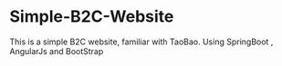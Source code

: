 # Simple-B2C-Website
This is a simple B2C  website, familiar with TaoBao. Using SpringBoot , AngularJs and BootStrap 
